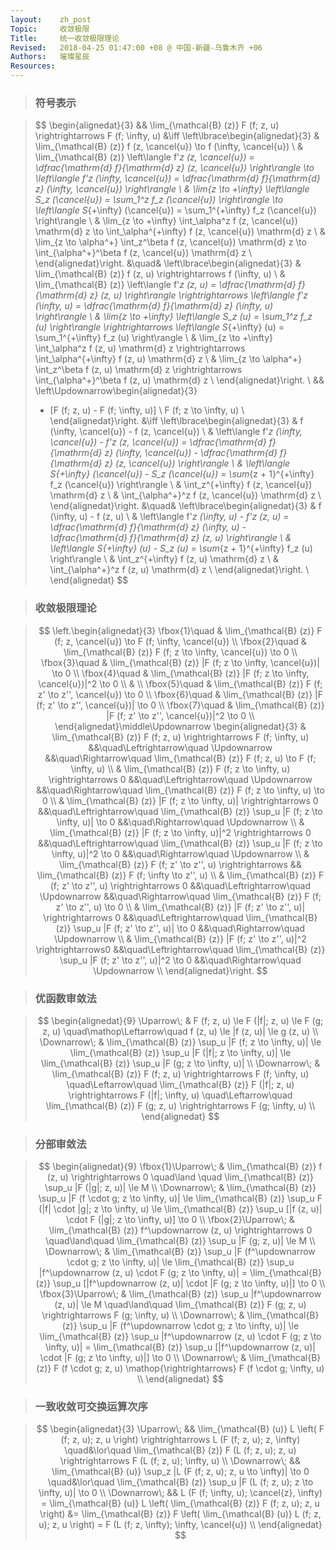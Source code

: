 ```yaml
---
layout:    zh_post
Topic:     收敛极限
Title:     统一收敛极限理论
Revised:   2018-04-25 01:47:00 +08 @ 中国-新疆-乌鲁木齐 +06
Authors:   璀璨星辰
Resources:
---
```


> ### 符号表示

> $$
> \begin{alignedat}{3}
> && \lim_{\mathcal{B} (z)} F (f; z, u) \rightrightarrows F (f; \infty, u) &\iff \left\lbrace\begin{alignedat}{3}
>                                                                                & \lim_{\mathcal{B} (z)} f (z, \cancel{u}) \to f (\infty, \cancel{u}) \\
>                                                                                & \lim_{\mathcal{B} (z)} \left\langle f'_z (z, \cancel{u}) =  \dfrac{\mathrm{d} f}{\mathrm{d} z} (z, \cancel{u}) \right\rangle \to \left\langle f'_z (\infty, \cancel{u}) = \dfrac{\mathrm{d} f}{\mathrm{d} z} (\infty, \cancel{u}) \right\rangle \\
>                                                                                & \lim_{z \to +\infty} \left\langle S_z (\cancel{u}) = \sum_1^z f_z (\cancel{u}) \right\rangle \to \left\langle S_{+\infty} (\cancel{u}) = \sum_1^{+\infty} f_z (\cancel{u}) \right\rangle \\
>                                                                                & \lim_{z \to +\infty} \int_\alpha^z f (z, \cancel{u}) \mathrm{d} z \to \int_\alpha^{+\infty} f (z, \cancel{u}) \mathrm{d} z \\
>                                                                                & \lim_{z \to \alpha^+} \int_z^\beta f (z, \cancel{u}) \mathrm{d} z \to \int_{\alpha^+}^\beta f (z, \cancel{u}) \mathrm{d} z \\
>                                                                                \end{alignedat}\right.
>                                                                                &\quad& \left\lbrace\begin{alignedat}{3}
>                                                                                        & \lim_{\mathcal{B} (z)} f (z, u) \rightrightarrows f (\infty, u) \\
>                                                                                        & \lim_{\mathcal{B} (z)} \left\langle f'_z (z, u) = \dfrac{\mathrm{d} f}{\mathrm{d} z} (z, u) \right\rangle \rightrightarrows \left\langle f'_z (\infty, u) = \dfrac{\mathrm{d} f}{\mathrm{d} z} (\infty, u) \right\rangle \\
>                                                                                        & \lim_{z \to +\infty} \left\langle S_z (u) = \sum_1^z f_z (u) \right\rangle \rightrightarrows \left\langle S_{+\infty} (u) = \sum_1^{+\infty} f_z (u) \right\rangle \\
>                                                                                        & \lim_{z \to +\infty} \int_\alpha^z f (z, u) \mathrm{d} z \rightrightarrows \int_\alpha^{+\infty} f (z, u) \mathrm{d} z \\
>                                                                                        & \lim_{z \to \alpha^+} \int_z^\beta f (z, u) \mathrm{d} z \rightrightarrows \int_{\alpha^+}^\beta f (z, u) \mathrm{d} z \\
>                                                                                        \end{alignedat}\right. \\
> && \left\Updownarrow\begin{alignedat}{3}
>    - [F (f; z, u) - F (f; \infty, u)] \\
>    F (f; z \to \infty, u) \\
>    \end{alignedat}\right. &\iff \left\lbrace\begin{alignedat}{3}
>                                 & f (\infty, \cancel{u}) - f (z, \cancel{u}) \\
>                                 & \left\langle f'_z (\infty, \cancel{u}) - f'_z (z, \cancel{u}) = \dfrac{\mathrm{d} f}{\mathrm{d} z} (\infty, \cancel{u}) - \dfrac{\mathrm{d} f}{\mathrm{d} z} (z, \cancel{u}) \right\rangle \\
>                                 & \left\langle S_{+\infty} (\cancel{u}) - S_z (\cancel{u}) = \sum_{z + 1}^{+\infty} f_z (\cancel{u}) \right\rangle \\
>                                 & \int_z^{+\infty} f (z, \cancel{u}) \mathrm{d} z \\
>                                 & \int_{\alpha^+}^z f (z, \cancel{u}) \mathrm{d} z \\
>                                 \end{alignedat}\right.
>                                 &\quad& \left\lbrace\begin{alignedat}{3}
>                                         & f (\infty, u) - f (z, u) \\
>                                         & \left\langle f'_z (\infty, u) - f'_z (z, u) = \dfrac{\mathrm{d} f}{\mathrm{d} z} (\infty, u) - \dfrac{\mathrm{d} f}{\mathrm{d} z} (z, u) \right\rangle \\
>                                         & \left\langle S_{+\infty} (u) - S_z (u) = \sum_{z + 1}^{+\infty} f_z (u) \right\rangle \\
>                                         & \int_z^{+\infty} f (z, u) \mathrm{d} z \\
>                                         & \int_{\alpha^+}^z f (z, u) \mathrm{d} z \\
>                                         \end{alignedat}\right. \\
> \end{alignedat}
> $$
>

> ### 收敛极限理论

> $$
> \left.\begin{alignedat}{3}
> \fbox{1}\quad & \lim_{\mathcal{B} (z)} F (f; z, \cancel{u}) \to F (f; \infty, \cancel{u}) \\
> \fbox{2}\quad & \lim_{\mathcal{B} (z)} F (f; z \to \infty, \cancel{u}) \to 0 \\
> \fbox{3}\quad & \lim_{\mathcal{B} (z)} |F (f; z \to \infty, \cancel{u})| \to 0 \\
> \fbox{4}\quad & \lim_{\mathcal{B} (z)} |F (f; z \to \infty, \cancel{u})|^2 \to 0 \\
>               & \\
> \fbox{5}\quad & \lim_{\mathcal{B} (z)} F (f; z' \to z'', \cancel{u}) \to 0 \\
> \fbox{6}\quad & \lim_{\mathcal{B} (z)} |F (f; z' \to z'', \cancel{u})| \to 0 \\
> \fbox{7}\quad & \lim_{\mathcal{B} (z)} |F (f; z' \to z'', \cancel{u})|^2 \to 0 \\
> \end{alignedat}\middle\Updownarrow \begin{alignedat}{3}
>                                    & \lim_{\mathcal{B} (z)} F (f; z, u) \rightrightarrows F (f; \infty, u) &&\quad\Leftrightarrow\quad \Updownarrow                                                   &&\quad\Rightarrow\quad \lim_{\mathcal{B} (z)} F (f; z, u) \to F (f; \infty, u) \\
>                                    & \lim_{\mathcal{B} (z)} F (f; z \to \infty, u) \rightrightarrows 0     &&\quad\Leftrightarrow\quad \Updownarrow                                                   &&\quad\Rightarrow\quad \lim_{\mathcal{B} (z)} F (f; z \to \infty, u) \to 0 \\
>                                    & \lim_{\mathcal{B} (z)} |F (f; z \to \infty, u)| \rightrightarrows 0   &&\quad\Leftrightarrow\quad \lim_{\mathcal{B} (z)} \sup_u |F (f; z \to \infty, u)| \to 0   &&\quad\Rightarrow\quad \Updownarrow \\
>                                    & \lim_{\mathcal{B} (z)} |F (f; z \to \infty, u)|^2 \rightrightarrows 0 &&\quad\Leftrightarrow\quad \lim_{\mathcal{B} (z)} \sup_u |F (f; z \to \infty, u)|^2 \to 0 &&\quad\Rightarrow\quad \Updownarrow \\
>                                    & \lim_{\mathcal{B} (z)} F (f; z' \to z'', u) \rightrightarrows         && \lim_{\mathcal{B} (z)} F (f; \infty \to z'', u) \\
>                                    & \lim_{\mathcal{B} (z)} F (f; z' \to z'', u) \rightrightarrows 0       &&\quad\Leftrightarrow\quad \Updownarrow                                                   &&\quad\Rightarrow\quad \lim_{\mathcal{B} (z)} F (f; z' \to z'', u) \to 0 \\
>                                    & \lim_{\mathcal{B} (z)} |F (f; z' \to z'', u)| \rightrightarrows 0     &&\quad\Leftrightarrow\quad \lim_{\mathcal{B} (z)} \sup_u |F (f; z' \to z'', u)| \to 0     &&\quad\Rightarrow\quad \Updownarrow \\
>                                    & \lim_{\mathcal{B} (z)} |F (f; z' \to z'', u)|^2 \rightrightarrows0    &&\quad\Leftrightarrow\quad \lim_{\mathcal{B} (z)} \sup_u |F (f; z' \to z'', u)|^2 \to 0   &&\quad\Rightarrow\quad \Updownarrow \\
>                                    \end{alignedat}\right.
> $$
>

> ### 优函数审敛法

> $$
> \begin{alignedat}{9}
> \Uparrow\;   & F (f; z, u) \le F (|f|; z, u) \le F (g; z, u) \quad\mathop\Leftarrow\quad f (z, u) \le |f (z, u)| \le g (z, u) \\
> \Downarrow\; & \lim_{\mathcal{B} (z)} \sup_u |F (f; z \to \infty, u)| \le \lim_{\mathcal{B} (z)} \sup_u |F (|f|; z \to \infty, u)| \le \lim_{\mathcal{B} (z)} \sup_u |F (g; z \to \infty, u)| \\
> \Downarrow\; & \lim_{\mathcal{B} (z)} F (f; z, u) \rightrightarrows F (f; \infty, u) \quad\Leftarrow\quad \lim_{\mathcal{B} (z)} F (|f|; z, u) \rightrightarrows F (|f|; \infty, u) \quad\Leftarrow\quad \lim_{\mathcal{B} (z)} F (g; z, u) \rightrightarrows F (g; \infty, u) \\
> \end{alignedat}
> $$
>

> ### 分部审敛法

> $$
> \begin{alignedat}{9}
> \fbox{1}\Uparrow\; & \lim_{\mathcal{B} (z)} f (z, u) \rightrightarrows 0 \quad\land \quad \lim_{\mathcal{B} (z)} \sup_u |F (|g|; z, u)| \le M \\
> \Downarrow\;       & \lim_{\mathcal{B} (z)} \sup_u |F (f \cdot g; z \to \infty, u)| \le \lim_{\mathcal{B} (z)} \sup_u F (|f| \cdot |g|; z \to \infty, u) \le \lim_{\mathcal{B} (z)} \sup_u [|f (z, u)| \cdot F (|g|; z \to \infty, u)] \to 0 \\
> \fbox{2}\Uparrow\; & \lim_{\mathcal{B} (z)} f^\updownarrow (z, u) \rightrightarrows 0 \quad\land\quad \lim_{\mathcal{B} (z)} \sup_u |F (g; z, u)| \le M \\
> \Downarrow\;       & \lim_{\mathcal{B} (z)} \sup_u |F (f^\updownarrow \cdot g; z \to \infty, u)| \le \lim_{\mathcal{B} (z)} \sup_u |f^\updownarrow (z, u) \cdot F (g; z \to \infty, u)| = \lim_{\mathcal{B} (z)} \sup_u [|f^\updownarrow (z, u)| \cdot |F (g; z \to \infty, u)|] \to 0 \\
> \fbox{3}\Uparrow\; & \lim_{\mathcal{B} (z)} \sup_u |f^\updownarrow (z, u)| \le M \quad\land\quad \lim_{\mathcal{B} (z)} F (g; z, u) \rightrightarrows F (g; \infty, u) \\
> \Downarrow\;       & \lim_{\mathcal{B} (z)} \sup_u |F (f^\updownarrow \cdot g; z \to \infty, u)| \le \lim_{\mathcal{B} (z)} \sup_u |f^\updownarrow (z, u) \cdot F (g; z \to \infty, u)| = \lim_{\mathcal{B} (z)} \sup_u [|f^\updownarrow (z, u)| \cdot |F (g; z \to \infty, u)|] \to 0 \\
> \Downarrow\;       & \lim_{\mathcal{B} (z)} F (f \cdot g; z, u) \mathop{\rightrightarrows} F (f \cdot g; \infty, u) \\
> \end{alignedat}
> $$
>

> ### 一致收敛可交换运算次序

> $$
> \begin{alignedat}{3}
> \Uparrow\;   &&                 \lim_{\mathcal{B} (u)} L \left( F (f; z, u); z, u \right) \rightrightarrows L (F (f; z, u); z, \infty) \quad&\lor\quad \lim_{\mathcal{B} (z)} F (L (f; z, u); z, u) \rightrightarrows F (L (f; z, u); \infty, u) \\
> \Downarrow\; &&                                                 \lim_{\mathcal{B} (u)} \sup_z |L (F (f; z, u); z, u \to \infty)| \to 0 \quad&\lor\quad \lim_{\mathcal{B} (z)} \sup_u |F (L (f; z, u); z \to \infty, u)| \to 0 \\
> \Downarrow\; && L (F (f; \infty, u); \cancel{z}, \infty) = \lim_{\mathcal{B} (u)} L \left( \lim_{\mathcal{B} (z)} F (f; z, u); z, u \right) &= \lim_{\mathcal{B} (z)} F \left( \lim_{\mathcal{B} (u)} L (f; z, u); z, u \right) = F (L (f; z, \infty); \infty, \cancel{u}) \\
> \end{alignedat}
> $$
>